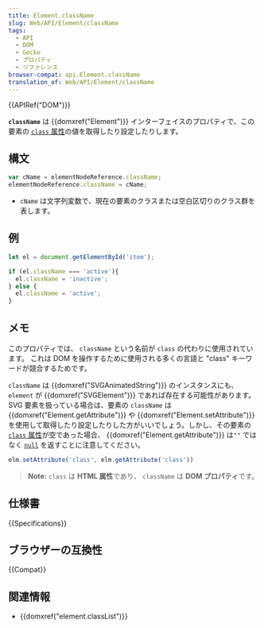 ```yaml
---
title: Element.className
slug: Web/API/Element/className
tags:
  - API
  - DOM
  - Gecko
  - プロパティ
  - リファレンス
browser-compat: api.Element.className
translation_of: Web/API/Element/className
---
```

{{APIRef("DOM")}}

**`className`** は {{domxref("Element")}} インターフェイスのプロパティで、この要素の [`class` 属性](/ja/docs/Web/HTML/Global_attributes/class)の値を取得したり設定したりします。

## 構文

```js
var cName = elementNodeReference.className;
elementNodeReference.className = cName;
```

- `cName` は文字列変数で、現在の要素のクラスまたは空白区切りのクラス群を表します。

## 例

```js
let el = document.getElementById('item');

if (el.className === 'active'){
  el.className = 'inactive';
} else {
  el.className = 'active';
}
```

## メモ

このプロパティでは、 `className` という名前が `class` の代わりに使用されています。
これは DOM を操作するために使用される多くの言語と "class" キーワードが競合するためです。

`className` は {{domxref("SVGAnimatedString")}} のインスタンスにも、 `element` が {{domxref("SVGElement")}} であれば存在する可能性があります。 SVG 要素を扱っている場合は、要素の `className` は {{domxref("Element.getAttribute")}} や {{domxref("Element.setAttribute")}} を使用して取得したり設定したりした方がいいでしょう。しかし、その要素の [`class` 属性](/ja/docs/Web/HTML/Global_attributes/class)が空であった場合、 {{domxref("Element.getAttribute")}} は`""` ではなく [`null`](/ja/docs/Web/JavaScript/Reference/Global_Objects/null) を返すことに注意してください。

```js
elm.setAttribute('class', elm.getAttribute('class'))
```

> **Note:** `class` は **HTML 属性**であり、 `className` は **DOM プロパティ**です。

## 仕様書

{{Specifications}}

## ブラウザーの互換性

{{Compat}}

## 関連情報

- {{domxref("element.classList")}}
